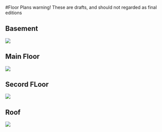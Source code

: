 #Floor Plans
warning! These are drafts, and should not regarded as final editions

## Basement
![](https://raw.github.com/daguenther/nebulaecommunitas/master/Core/Floor%20Plans/Community%20Learning/5%20-%20Community%20Facility-floor0.png)

## Main Floor
![](https://raw.github.com/daguenther/nebulaecommunitas/master/Core/Floor%20Plans/Community%20Learning/5%20-%20Community%20Facility-floor1.png)

## Secord FLoor
![](https://raw.github.com/daguenther/nebulaecommunitas/master/Core/Floor%20Plans/Community%20Learning/5%20-%20Community%20Facility-floor2.png)

## Roof
![](https://raw.github.com/daguenther/nebulaecommunitas/master/Core/Floor%20Plans/Community%20Learning/5%20-%20Community%20Facility-roof.png)
